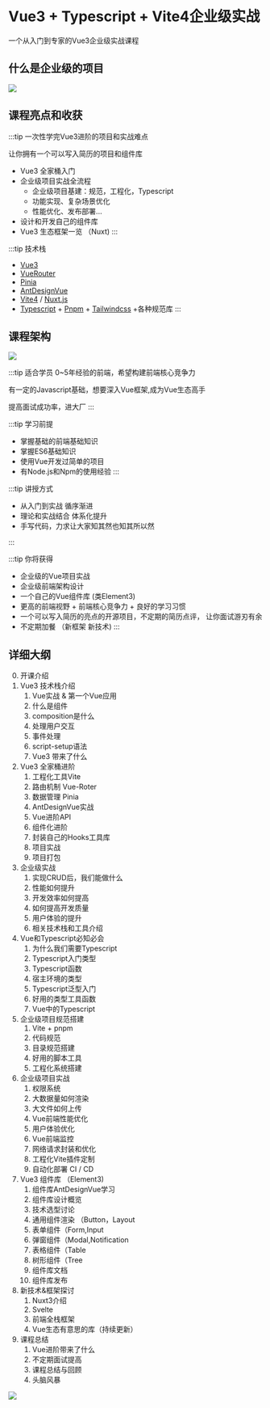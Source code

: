 # Vue3 + Typescript + Vite4企业级实战


一个从入门到专家的Vue3企业级实战课程


## 什么是企业级的项目
![](https://cdn.jsdelivr.net/gh/woniuppp/static/fullstack/intro.jpg)


## 课程亮点和收获

:::tip 一次性学完Vue3进阶的项目和实战难点

让你拥有一个可以写入简历的项目和组件库
-  Vue3 全家桶入门
-  企业级项目实战全流程
   -  企业级项目基建：规范，工程化，Typescript
   -  功能实现、复杂场景优化
   -  性能优化、发布部署... 
-  设计和开发自己的组件库
-  Vue3 生态框架一览 （Nuxt)
:::

:::tip 技术栈

- [Vue3](https://vuejs.org/)
- [VueRouter](https://router.vuejs.org/) 
- [Pinia](https://pinia.vuejs.org/) 
- [AntDesignVue](https://www.antdv.com/components/overview)
- [Vite4](https://vitejs.dev/) / [Nuxt.js](https://nuxt.com/)
- [Typescript](https://www.typescriptlang.org/) + [Pnpm](https://pnpm.io/) + [Tailwindcss](https://tailwindcss.com/) +各种规范库
:::



## 课程架构
![](/vue/arch.jpg)

:::tip 适合学员
0~5年经验的前端，希望构建前端核心竞争力

有一定的Javascript基础，想要深入Vue框架,成为Vue生态高手

提高面试成功率，进大厂
:::

:::tip 学习前提
- 掌握基础的前端基础知识
- 掌握ES6基础知识
- 使用Vue开发过简单的项目
- 有Node.js和Npm的使用经验
:::


:::tip 讲授方式


- 从入门到实战 循序渐进
- 理论和实战结合  体系化提升
- 手写代码，力求让大家知其然也知其所以然

:::

:::tip 你将获得
- 企业级的Vue项目实战
- 企业级前端架构设计
- 一个自己的Vue组件库 (类Element3)
- 更高的前端视野 + 前端核心竞争力  + 良好的学习习惯
- 一个可以写入简历的亮点的开源项目，不定期的简历点评， 让你面试游刃有余
- 不定期加餐 （新框架 新技术)
:::
## 详细大纲


0. 开课介绍
1. Vue3  技术栈介绍
	1. Vue实战 & 第一个Vue应用 
	2. 什么是组件 
	3. composition是什么 
	4. 处理用户交互 
	5. 事件处理 
	6. script-setup语法
	7. Vue3  带来了什么
2. Vue3 全家桶进阶
	1. 工程化工具Vite
	2. 路由机制 Vue-Roter
	3. 数据管理 Pinia
	4. AntDesignVue实战 
	5. Vue进阶API
	6. 组件化进阶
	7. 封装自己的Hooks工具库
	8. 项目实战 
	9. 项目打包
3. 企业级实战
	1. 实现CRUD后，我们能做什么 
	2. 性能如何提升
	3. 开发效率如何提高 
	4. 如何提高开发质量 
	5. 用户体验的提升 
	6. 相关技术栈和工具介绍
4. Vue和Typescript必知必会 
	1. 为什么我们需要Typescript
	2. Typescript入门类型
	3. Typescript函数
	4. 宿主环境的类型
	5. Typescript泛型入门
	6. 好用的类型工具函数
	7. Vue中的Typescript
5. 企业级项目规范搭建
	1. Vite + pnpm 
	2. 代码规范
	3. 目录规范搭建 
	4. 好用的脚本工具
	5. 工程化系统搭建
6. 企业级项目实战
	1. 权限系统 
	2. 大数据量如何渲染 
	3. 大文件如何上传 
	4. Vue前端性能优化
	5. 用户体验优化
	6. Vue前端监控 
	7. 网络请求封装和优化 
	8. 工程化Vite插件定制
	9. 自动化部署 CI / CD
7. Vue3 组件库 （Element3)
	1. 组件库AntDesignVue学习 
	2. 组件库设计概览 
	3. 技术选型讨论 
	4. 通用组件渲染 （Button，Layout 
	5. 表单组件（Form,Input 
	6. 弹窗组件（Modal,Notification 
	7. 表格组件（Table 
	8. 树形组件（Tree 
	9. 组件库文档 
	10. 组件库发布
8. 新技术&框架探讨
	1. Nuxt3介绍
	2. Svelte 
	3. 前端全栈框架 
	4. Vue生态有意思的库（持续更新）
9.  课程总结
	1. Vue进阶带来了什么 
	2. 不定期面试提高 
	3. 课程总结与回顾 
	4. 头脑风暴


![](https://visitor-badge.glitch.me/badge?page_id=shengxinjing.vue)

